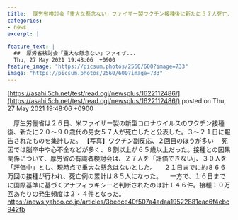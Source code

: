 ```yaml
---
title:  厚労省検討会「重大な懸念ない」ファイザー製ワクチン接種後に新たに５７人死亡、累計８５人に…  
categories:
- news
excerpt: |
  
feature_text: |
  ##  厚労省検討会「重大な懸念ない」ファイザ...
  Thu, 27 May 2021 19:48:06  +0900
feature_image: "https://picsum.photos/2560/600?image=733"
image: "https://picsum.photos/2560/600?image=733"
---
```


[https://asahi.5ch.net/test/read.cgi/newsplus/1622112486/](https://asahi.5ch.net/test/read.cgi/newsplus/1622112486/)
posted on Thu, 27 May 2021 19:48:06  +0900

<!--more-->

　厚生労働省は２６日、米ファイザー製の新型コロナウイルスのワクチン接種後、新たに２０〜９０歳代の男女５７人が死亡したと公表した。３〜２１日に報告されたものを集計した。 【写真】ワクチン副反応、２回目のほうが多い 　死因では脳卒中や心不全などが多く、８割以上が６５歳以上だった。接種との因果関係について、厚労省の有識者検討会は、２７人を「評価できない」、３０人を「評価中」とし、現時点で重大な懸念はないとした。 　２１日までに約８６６万回の接種が行われ、死亡例の累計は８５人になった。 　一方で、１６日までに国際基準に基づくアナフィラキシーと判断されたのは計１４６件。接種１０万回あたりの発生頻度は２・４件となった。 https://news.yahoo.co.jp/articles/3bedce40f507a4adaa19522881eac6f4ebc942fb
